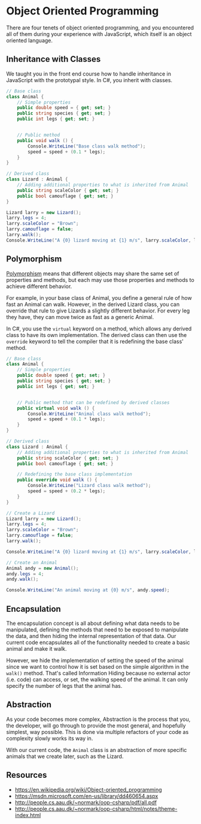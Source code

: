 # Object Oriented Programming 

There are four tenets of object oriented programming, and you encountered all of them during your experience with JavaScript, which itself is an object oriented language.

## Inheritance with Classes

We taught you in the front end course how to handle inheritance in JavaScript with the prototypal style. In C#, you inherit with classes.

```c#
// Base class
class Animal {
    // Simple properties
    public double speed = { get; set; }
    public string species { get; set; }
    public int legs { get; set; }


    // Public method
    public void walk () {
        Console.WriteLine("Base class walk method");
        speed = speed + (0.1 * legs);
    }
}

// Derived class
class Lizard : Animal {
    // Adding additional properties to what is inherited from Animal
    public string scaleColor { get; set; }
    public bool camouflage { get; set; }
}

Lizard larry = new Lizard();
larry.legs = 4;
larry.scaleColor = "Brown";
larry.camouflage = false;
larry.walk();
Console.WriteLine("A {0} lizard moving at {1} m/s", larry.scaleColor, larry.speed);
```

## Polymorphism

[Polymorphism](https://msdn.microsoft.com/en-us/library/ms173152.aspx) means that different objects may share the same set of properties and methods, but each may use those properties and methods to achieve different behavior.

For example, in your base class of Animal, you define a general rule of how fast an Animal can walk. However, in the derived Lizard class, you can override that rule to give Lizards a slightly different behavior. For every leg they have, they can move twice as fast as a generic Animal.

In C#, you use the `virtual` keyword on a method, which allows any derived class to have its own implementation. The derived class can then use the `override` keyword to tell the compiler that it is redefining the base class' method.

```c#
// Base class
class Animal {
    // Simple properties
    public double speed { get; set; }
    public string species { get; set; }
    public int legs { get; set; }


    // Public method that can be redefined by derived classes
    public virtual void walk () {
        Console.WriteLine("Animal class walk method");
        speed = speed + (0.1 * legs);
    }
}

// Derived class
class Lizard : Animal {
    // Adding additional properties to what is inherited from Animal
    public string scaleColor { get; set; }
    public bool camouflage { get; set; }

    // Redefining the base class implementation
    public override void walk () {
        Console.WriteLine("Lizard class walk method");
        speed = speed + (0.2 * legs);
    }
}

// Create a Lizard
Lizard larry = new Lizard();
larry.legs = 4;
larry.scaleColor = "Brown";
larry.camouflage = false;
larry.walk();

Console.WriteLine("A {0} lizard moving at {1} m/s", larry.scaleColor, larry.speed);

// Create an Animal
Animal andy = new Animal();
andy.legs = 4;
andy.walk();

Console.WriteLine("An animal moving at {0} m/s", andy.speed);

```

## Encapsulation

The encapsulation concept is all about defining what data needs to be manipulated, defining the methods that need to be exposed to manipulate the data, and then hiding the internal representation of that data. Our current code encapsulates all of the functionality needed to create a basic animal and make it walk.

However, we hide the implementation of setting the speed of the animal since we want to control how it is set based on the simple algorithm in the `walk()` method.  That's called Information Hiding because no external actor (i.e. code) can access, or set, the walking speed of the animal. It can only specify the number of legs that the animal has.


## Abstraction

As your code becomes more complex, Abstraction is the process that you, the developer, will go through to provide the most general, and hopefully simplest, way possible. This is done via multiple refactors of your code as complexity slowly works its way in.

With our current code, the `Animal` class is an abstraction of more specific animals that we create later, such as the Lizard.


## Resources
* https://en.wikipedia.org/wiki/Object-oriented_programming
* https://msdn.microsoft.com/en-us/library/dd460654.aspx
* http://people.cs.aau.dk/~normark/oop-csharp/pdf/all.pdf
* http://people.cs.aau.dk/~normark/oop-csharp/html/notes/theme-index.html
